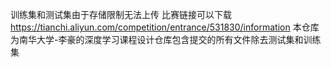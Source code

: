 训练集和测试集由于存储限制无法上传
比赛链接可以下载
https://tianchi.aliyun.com/competition/entrance/531830/information
本仓库为南华大学-李豪的深度学习课程设计仓库包含提交的所有文件除去测试集和训练集
